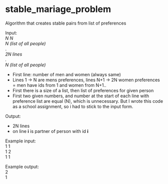 # stable_mariage_problem

Algorithm that creates stable pairs from list of preferences

Input:  
*N N*  
*N (list of all people)*  
.  
*2N lines*  
*.*  
*N (list of all people)*  
  

- First line: number of men and women (always same)
- Lines 1 -> N are mens preferences, lines N+1 -> 2N women preferences
= men have ids from 1 and women from N+1..
- First there is a size of a list, then list of preferences for given person
- First two given numbers, and number at the start of each line with preference list are equal (N), which is unnecessary. But I wrote this code as a school assignment, so i had to stick to the input form.

Output:
- 2N lines
- on line **i** is partner of person with id **i**

Example input:  
1 1  
1 2  
1 1  

Example output:  
2  
1